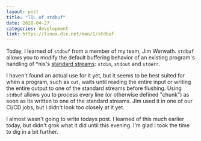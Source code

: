```yaml
---
layout: post
title: "TIL of stdbuf"
date: 2020-04-27
categories: development
link: https://linux.die.net/man/1/stdbuf
---
```


Today, I learned of `stdbuf` from a member of my team, Jim Werwath.
`stdbuf` allows you to modify the default buffering behavior of an existing program's handling of *nix's [standard streams](https://en.wikipedia.org/wiki/Standard_streams): `stdin`, `stdout` and `stderr`.

I haven't found an actual use for it yet, but it seems to be best suited for when a program, such as `cut`, waits until reading the entire input or writing the entire output to one of the standard streams before flushing.
Using `stdbuf` allows you to process every line (or otherwise defined "chunk") as soon as its written to one of the standard streams.
Jim used it in one of our CI/CD jobs, but I didn't look too closely at it yet.

I almost wasn't going to write todays post.
I learned of this much earlier today, but didn't grok what it did until this evening.
I'm glad I took the time to dig in a bit further.
